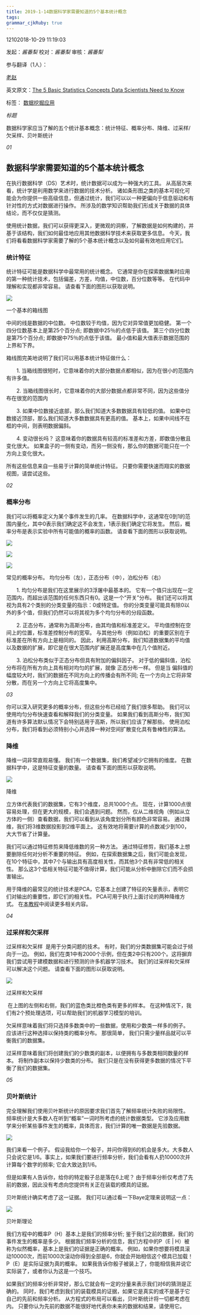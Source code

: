 ```yaml
---
title: 2019-1-14数据科学家需要知道的5个基本统计概念 
tags: 
grammar_cjkRuby: true
---
```





12102018-10-29 11:19:03

发起：_酱番梨_ 校对：_酱番梨_ 审核：_酱番梨_

参与翻译（1人）：

[老赵](https://ai.yanxishe.com/page/center/myPage/5095813)

英文原文：[The 5 Basic Statistics Concepts Data Scientists Need to Know](https://towardsdatascience.com/the-5-basic-statistics-concepts-data-scientists-need-to-know-2c96740377ae)

标签： [数据挖掘应用](https://ai.yanxishe.com/page/tag/109)

_标题_

数据科学家应当了解的五个统计基本概念：统计特征、概率分布、降维、过采样/欠采样、贝叶斯统计

_01_

数据科学家需要知道的5个基本统计概念
------------------

在执行数据科学（DS）艺术时，统计数据可以成为一种强大的工具。 从高层次来看，统计学是利用数学来进行数据的技术分析。 诸如条形图之类的基本可视化可能会为你提供一些高级信息，但通过统计，我们可以以一种更偏向于信息驱动和有针对性的方式对数据进行操作。 所涉及的数学知识帮助我们形成关于数据的具体结论，而不仅仅是猜测。

使用统计数据，我们可以获得更深入，更微观的洞察，了解数据是如何构建的，并基于该结构，我们如何最佳地应用其他数据科学技术来获取更多信息。 今天，我们将看看数据科学家需要了解的5个基本统计概念以及如何最有效地应用它们。

### 统计特征

统计特征可能是数据科学中最常用的统计概念。 它通常是你在探索数据集时应用的第一种统计技术，包括偏差，方差，均值，中位数，百分位数等等。 在代码中理解和实现都非常容易。 请查看下面的图形以获取说明。

  

![](https://static.leiphone.com/uploads/new/sns/article/201810/1540277854589268.png)  

一个基本的箱线图

中间的线是数据的中位数。 中位数较于均值，因为它对异常值更加稳健。 第一个四分位数基本上是第25个百分点; 即数据中25％的点低于该值。 第三个四分位数是第75个百分点; 即数据中75％的点低于该值。 最小值和最大值表示数据范围的上界和下界。

箱线图完美地说明了我们可以用基本统计特征做什么：

       1\. 当箱线图很短时，它意味着你的大部分数据点都相似，因为在很小的范围内有许多值。

       2\. 当箱线图很长时，它意味着你的大部分数据点都非常不同，因为这些值分布在很宽的范围内

       3\. 如果中位数接近底部，那么我们知道大多数数据具有较低的值。 如果中位数接近顶部，那么我们知道大多数数据具有更高的值。 基本上，如果中间线不在框的中间，则表明数据偏斜。

       4\. 变动很长吗？ 这意味着你的数据具有较高的标准差和方差，即数值分散且变化很大。 如果盒子的一侧有变动，而另一侧没有，那么你的数据可能只在一个方向上变化很大。

所有这些信息来自一些易于计算的简单统计特征。 只要你需要快速而翔实的数据视图，请尝试这些。

_02_

### 概率分布

我们可以将概率定义为某个事件发生的几率。 在数据科学中，这通常在0到1的范围内量化，其中0表示我们确定这不会发生，1表示我们确定它将发生。 然后，概率分布是表示实验中所有可能值的概率的函数。 请查看下面的图形以获取说明。

  

![](https://static.leiphone.com/uploads/new/sns/article/201810/1540277854226072.png)  

  

![](https://static.leiphone.com/uploads/new/sns/article/201810/1540277854373041.png)  

  

![](https://static.leiphone.com/uploads/new/sns/article/201810/1540277854336178.png)  

常见的概率分布。 均匀分布（左），正态分布（中），泊松分布（右）

       1\. 均匀分布是我们在这里展示的3浮屠中最基本的。 它有一个值只出现在一定范围内，而超出该范围的任何东西只有0。这是一个“开关”分布。 我们还可以将其视为具有2个类别的分类变量的指示：0或特定值。 你的分类变量可能具有除0以外的多个值，但我们仍然可以将其视为多个均匀分布的分段函数。

       2\. 正态分布，通常称为高斯分布，由其均值和标准差定义。 平均值控制在空间上的位置，标准差控制分布的宽窄。 与其他分布（例如泊松）的重要区别在于标准差在所有方向上是相同的。 因此，利用高斯分布，我们知道数据集的平均值以及数据的扩展，即它是在很大范围内扩展还是高度集中在几个值附近。

       3\. 泊松分布类似于正态分布但具有附加的偏斜因子。 对于低的偏斜值，泊松分布将在所有方向上具有相对均匀的扩展，就像 正态分布一样。 但是当 偏斜值的幅度较大时，我们的数据在不同方向上的传播会有所不同; 在一个方向上它将非常分散，而在另一个方向上它将高度集中。

  

_03_

你可以深入研究更多的概率分布，但这些分布已经给了我们很多帮助。 我们可以使用均匀分布快速查看和解释我们的分类变量。 如果我们看到高斯分布，我们知道有许多算法默认情况下会特别适用于高斯，所以我们应该了解那些。 使用泊松分布，我们将看到必须特别小心并选择一种对空间扩散变化具有鲁棒性的算法。

### 降维

降维一词非常直观易懂。 我们有一个数据集，我们希望减少它拥有的维度。 在数据科学中，这是特征变量的数量。 请查看下面的图形以获取说明。

  

![](https://static.leiphone.com/uploads/new/sns/article/201810/1540277855691320.png)  

降维

立方体代表我们的数据集，它有3个维度，总共1000个点。 现在，计算1000点很容易处理，但在更大的规模，我们会遇到问题。 然而，仅从二维视角（例如从立方体的一侧）查看数据，我们可以看到从该角度划分所有颜色非常容易。 通过降维，我们将3维数据投影到2维平面上。 这有效地将需要计算的点数减少到100，大大节省了计算量。

我们可以通过特征修剪来降低维数的另一种方法。 通过特征修剪，我们基本上想要删除任何对分析不重要的特征。 例如，在探索数据集之后，我们可能会发现，在10个特征中，其中7个与输出具有高度相关性，而其他3个具有非常低的相关性。 那么这3个低相关特征可能不值得计算，我们可能从分析中删除它们而不会损害输出。

用于降维的最常见的统计技术是PCA，它基本上创建了特征的矢量表示，表明它们对输出的重要性，即它们的相关性。 PCA可用于执行上面讨论的两种降维方式。 在[本教程](https://arxiv.org/pdf/1404.1100.pdf?utm_content=bufferb37df&utm_medium=social&utm_source=facebook.com&utm_campaign=buffer)中阅读更多相关内容。

_04_

### 过采样和欠采样

过采样和欠采样  是用于分类问题的技术。 有时，我们的分类数据集可能会过于倾向于一边。 例如，我们在类1中有2000个示例，但在类2中只有200个。这将摒弃我们尝试用于建模数据和进行预测的许多机器学习技术。 我们的过采样和欠采样可以解决这个问题。 请查看下面的图形以获取说明。

  

![](https://static.leiphone.com/uploads/new/sns/article/201810/1540277854617187.png)  

过采样和欠采样 

 在上图的左侧和右侧，我们的蓝色类比橙色类有更多的样本。 在这种情况下，我们有2个预处理选项，可以帮助我们的机器学习模型的培训。

欠采样意味着我们将只选择多数类中的一些数据，使用和少数类一样多的例子。 应该进行这种选择以保持类的概率分布。 那很简单， 我们只需少量样品就可以平衡我们的数据集。

过采样意味着我们将创建我们的少数类的副本，以便拥有与多数类相同数量的样本。 将制作副本以保持少数类的分布。 我们只是在没有获得更多数据的情况下平衡了我们的数据集。

  

_05_

### 贝叶斯统计

完全理解我们使用贝叶斯统计的原因要求我们首先了解频率统计失败的局限性。 频率统计是大多数人在听到“概率”一词时所考虑的统计数据类型。 它涉及应用数学来分析某些事件发生的概率，具体而言，我们计算的唯一数据是先验数据。

  

  

![](https://static.leiphone.com/uploads/new/sns/article/201810/1540277855944158.png)  

我们来看一个例子。 假设我给你一个骰子，并问你得到6的机会是多大。大多数人只会说它是1/6。事实上，如果我们要进行频率分析，我们会看有人扔10000次并计算每个数字的频率; 它会大致达到1/6。

但是如果有人告诉你，给你的特定骰子总是落在6上呢？ 由于频率分析仅考虑了先前的数据，因此没有考虑向您提供有关正在装载的模具的证据。

贝叶斯统计确实考虑了这一证据。 我们可以通过看一下Baye定理来说明这一点：

  

![](https://static.leiphone.com/uploads/new/sns/article/201810/1540277855965267.png)  

贝叶斯理论

我们方程中的概率P（H）基本上是我们的频率分析; 鉴于我们之前的数据，我们的事件发生的概率是多少。 根据我们频率分析的信息，我们方程中的P（E | H）被称为似然概率，基本上是我们的证据是正确的概率。 例如，如果你想要将模具滚动10000次，而前1000次滚动你得到全部是6，你就会开始相信这个模具已加载！ P（E）是实际证据为真的概率。 如果我告诉你骰子被装上了，你能相信我并说它实际装了，或者你认为这是一个技巧。

如果我们的频率分析非常好，那么它就会有一定的分量来表示我们对6的猜测是正确的。 同时，我们考虑到我们的装载模具的证据，如果它是真实的或不是基于它自己的先前和频率分析。 从方程式的布局可以看出，贝叶斯统计将一切都考虑在内。 只要你认为先前的数据不能很好地代表你未来的数据和结果，请使用它。
